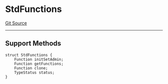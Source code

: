 # StdFunctions
[Git Source](https://github.com/metacontract/mc/blob/93e4f2d4a013f48ae1db91ed21bff3eb8a27ce1d/src/devkit/registry/StdFunctions.sol)

---------------------
Support Methods
-----------------------


```solidity
struct StdFunctions {
    Function initSetAdmin;
    Function getFunctions;
    Function clone;
    TypeStatus status;
}
```

